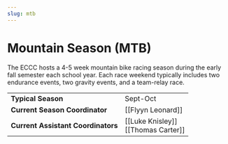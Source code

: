 ```yaml
---
slug: mtb
---
```

# Mountain Season (MTB)
The ECCC hosts a 4-5 week mountain bike racing season during the early fall semester each school year.
Each race weekend typically includes two endurance events, two gravity events, and a team-relay race.

|                                    |                                       |
| ---------------------------------- | ------------------------------------- |
| **Typical Season**                 | Sept-Oct                              |
| **Current Season Coordinator**     | [[Flyyn Leonard]]                     |
| **Current Assistant Coordinators** | [[Luke Knisley]]<br>[[Thomas Carter]] |

